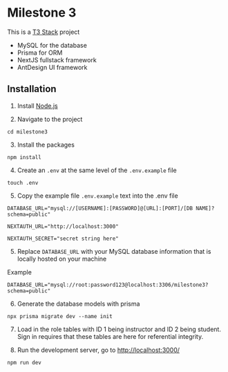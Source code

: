 # Milestone 3

This is a [T3 Stack](https://create.t3.gg/) project

- MySQL for the database
- Prisma for ORM
- NextJS fullstack framework
- AntDesign UI framework

## Installation

1. Install [Node.js](https://nodejs.org/en)

2. Navigate to the project

```
cd milestone3
```

3. Install the packages

```
npm install
```

4. Create an `.env` at the same level of the `.env.example` file

```
touch .env
```

5. Copy the example file `.env.example` text into the .env file

```
DATABASE_URL="mysql://[USERNAME]:[PASSWORD]@[URL]:[PORT]/[DB NAME]?schema=public"

NEXTAUTH_URL="http://localhost:3000"

NEXTAUTH_SECRET="secret string here"
```

5. Replace `DATABASE_URL` with your MySQL database information that is locally hosted on your machine

Example

```
DATABASE_URL="mysql://root:password123@localhost:3306/milestone3?schema=public"
```

6. Generate the database models with prisma

```
npx prisma migrate dev --name init
```

7. Load in the role tables with ID 1 being instructor and ID 2 being student. Sign in requires that these tables are here for referential integrity.

8. Run the development server, go to [http://localhost:3000/](http://localhost:3000/)

```
npm run dev
```
